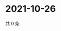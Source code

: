 # 2021-10-26

共 0 条

<!-- BEGIN WEIBO -->
<!-- 最后更新时间 Tue Oct 26 2021 16:01:11 GMT+0800 (China Standard Time) -->

<!-- END WEIBO -->
